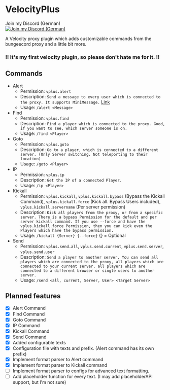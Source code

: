 # VelocityPlus

Join my Discord (German)  
[![Join my Discord (German)](https://img.shields.io/discord/674745039972466688.svg?logo=discord&label=)](https://discord.x-community.net)

A Velocity proxy plugin which adds customizable commands from the bungeecord proxy and a little bit more.

### !! It's my first velocity plugin, so please don't hate me for it. !!

## Commands

* Alert  
  * Permission: `vplus.alert`
  * Description: `Send a message to every user which is connected to the proxy. It supports MiniMessage.` [Link](https://docs.adventure.kyori.net/minimessage/index.html)
  * Usage: `/alert <Message>`
* Find
  * Permission: `vplus.find`
  * Description: `Find a player which is connected to the proxy. Good, if you want to see, which server someone is on.`
  * Usage: `/find <Player>`
* Goto
  * Permission: `vplus.goto`
  * Description: `Go to a player, which is connected to a different server. (Only Server switching. Not teleporting to their location)`
  * Usage: `/goto <Player>`
* IP
  * Permission: `vplus.ip`
  * Description: `Get the IP of a connected Player.`
  * Usage: `/ip <Player>`
* Kickall
  * Permission: `vplus.kickall`, `vplus.kickall.bypass` (Bypass the Kickall Command), `vplus.kickall.force` (Kick all. Bypass Users included), `vplus.kickall.servername` (Per server permission)
  * Description: `Kick all players from the proxy, or from a specific server. There is a bypass Permission for the default and per server kickall command. If you use --force and have the vplus.kickall.force Permission, then you can kick even the Players which have the bypass permission.`
  * Usage: `/kickall {Server} {--force}` {} = Optional
* Send
  * Permission: `vplus.send.all`, `vplus.send.current`, `vplus.send.server`, `vplus.send.user`
  * Description: `Send a player to another server. You can send all players which are connected to the proxy, all players which are connected to your current server, all players which are connected to a different browser or single users to another server.`
  * Usage: `/send <all, current, Server, User> <Target Server>`

## Planned features
- [x] Alert Command
- [x] Find Command
- [x] Goto Command
- [x] IP Command
- [x] Kickall Command
- [x] Send Command
- [x] Added configurable texts
- [x] Configuration file with texts and prefix. (Alert command has its own prefix)
- [x] Implement format parser to Alert command
- [x] Implement format parser to Kickall command
- [ ] Implement format parser to configs for advanced text formatting.
- [ ] Add placeholder function for every text. (I may add placeholderAPI support, but I'm not sure)
